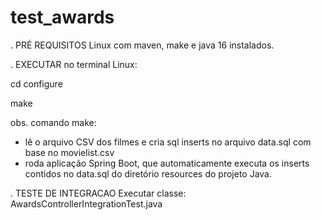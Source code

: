 # test_awards

. PRÉ REQUISITOS 
Linux com maven, make e java 16 instalados.

. EXECUTAR no terminal Linux:

cd configure

make

obs. comando make:
- lê o arquivo CSV dos filmes e cria sql inserts no arquivo data.sql com base no movielist.csv
- roda aplicação Spring Boot, que automaticamente executa os inserts contidos no data.sql do diretório resources do projeto Java.



. TESTE DE INTEGRACAO
Executar classe: AwardsControllerIntegrationTest.java
